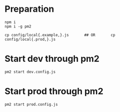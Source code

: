 # Preparаtion
    npm i
    npm i -g pm2
    
    cp config/local{.example,}.js       ## OR       cp config/local{.prod,}.js


# Start dev through pm2
    pm2 start dev.config.js

# Start prod through pm2
    pm2 start prod.config.js